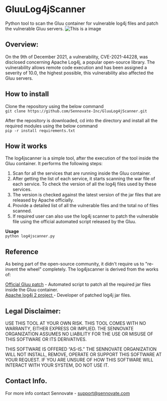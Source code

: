 # GluuLog4jScanner
Python tool to scan the Gluu container for vulnerable log4j files and patch the vulnerable Gluu servers.
![This is a image](https://github.com/Sennovate-Inc/GluuLog4jScanner/blob/main/screenshot.png)

## **Overview:**
On the 9th of December 2021, a vulnerability, CVE-2021-44228, was disclosed concerning Apache Log4j, a popular open-source library. The vulnerability allows remote code execution and has been assigned a severity of 10.0, the highest possible, this vulnerability also affected the Gluu servers.

## **How to install**
Clone the repository using the below command  <br/>
                ``git clone https://github.com/Sennovate-Inc/GluuLog4jScanner.git``

After the repository is downloaded, cd into the directory and install all the required modules using the below command <br/>
                ``pip -r install requirements.txt``
## **How it works**
The log4jscanner is a simple tool, after the execution of the tool inside the Gluu container. It performs the following steps:<br/>
1. Scan for all the services that are running inside the Gluu container.<br/>
2. After getting the list of each service, it starts scanning the war file of each service. To check the version of all the log4j files used by these services.<br/>
3. The version is checked against the latest version of the jar files that are released by Apache officially.<br/>
4. Provide a detailed list of all the vulnerable files and the total no of files scanned.<br/>
5. If required user can also use the log4j scanner to patch the vulnerable file using the official automated script released by the Gluu.<br/>

**Usage**<br/>
``python log4jscanner.py``



## **Reference**
As being part of the open-source community, it didn't require us to "re-invent the wheel" completely. The log4jscanner is derived from the works of:

[Official Gluu patch](https://repo.gluu.org/upd/update_log4j.run) - Automated script to patch all the required jar files inside the Gluu container. <br/>
[Apache log4j 2 project ](https://logging.apache.org/log4j/2.x/index.html) - Developer of patched log4j jar files.<br/>

## **Legal Disclaimer:**
USE THIS TOOL AT YOUR OWN RISK. THIS TOOL COMES WITH NO WARRANTY, EITHER EXPRESS OR IMPLIED. THE SENNOVATE ORGANIZATION ASSUMES NO LIABILITY FOR THE USE OR MISUSE OF THIS SOFTWARE OR ITS DERIVATIVES.

THIS SOFTWARE IS OFFERED “AS-IS.” THE SENNOVATE ORGANIZATION WILL NOT INSTALL, REMOVE, OPERATE OR SUPPORT THIS SOFTWARE AT YOUR REQUEST. IF YOU ARE UNSURE OF HOW THIS SOFTWARE WILL INTERACT WITH YOUR SYSTEM, DO NOT USE IT.

## **Contact Info.**
For more info contact Sennovate - support@sennovate.com
